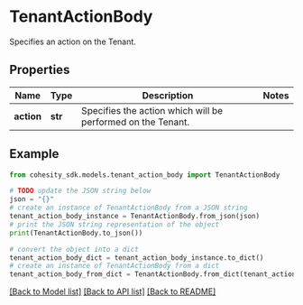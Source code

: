 # TenantActionBody

Specifies an action on the Tenant.

## Properties

Name | Type | Description | Notes
------------ | ------------- | ------------- | -------------
**action** | **str** | Specifies the action which will be performed on the Tenant. | 

## Example

```python
from cohesity_sdk.models.tenant_action_body import TenantActionBody

# TODO update the JSON string below
json = "{}"
# create an instance of TenantActionBody from a JSON string
tenant_action_body_instance = TenantActionBody.from_json(json)
# print the JSON string representation of the object
print(TenantActionBody.to_json())

# convert the object into a dict
tenant_action_body_dict = tenant_action_body_instance.to_dict()
# create an instance of TenantActionBody from a dict
tenant_action_body_from_dict = TenantActionBody.from_dict(tenant_action_body_dict)
```
[[Back to Model list]](../README.md#documentation-for-models) [[Back to API list]](../README.md#documentation-for-api-endpoints) [[Back to README]](../README.md)


